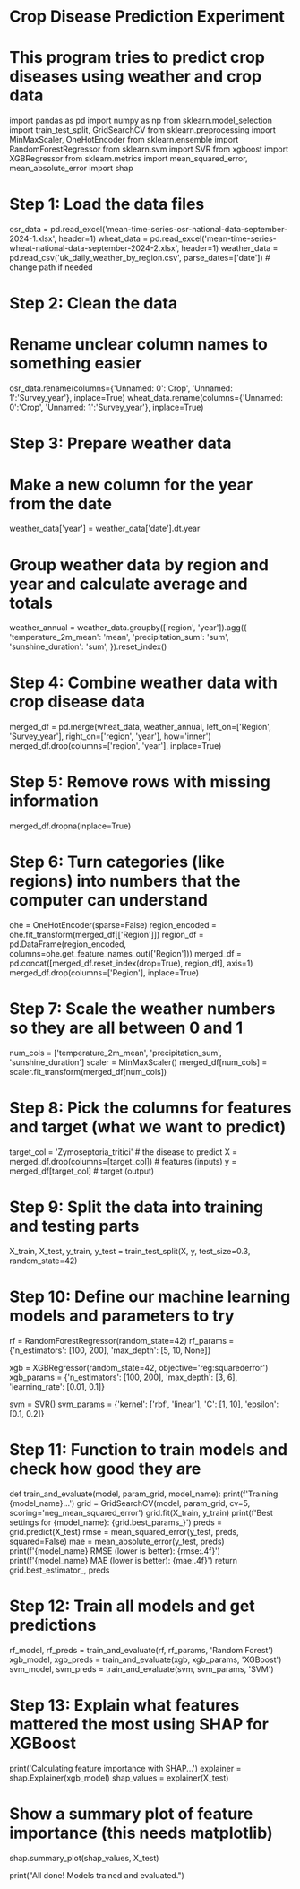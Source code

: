 # Crop Disease Prediction Experiment
# This program tries to predict crop diseases using weather and crop data


import pandas as pd
import numpy as np
from sklearn.model_selection import train_test_split, GridSearchCV
from sklearn.preprocessing import MinMaxScaler, OneHotEncoder
from sklearn.ensemble import RandomForestRegressor
from sklearn.svm import SVR
from xgboost import XGBRegressor
from sklearn.metrics import mean_squared_error, mean_absolute_error
import shap

# Step 1: Load the data files
osr_data = pd.read_excel('mean-time-series-osr-national-data-september-2024-1.xlsx', header=1)
wheat_data = pd.read_excel('mean-time-series-wheat-national-data-september-2024-2.xlsx', header=1)
weather_data = pd.read_csv('uk_daily_weather_by_region.csv', parse_dates=['date'])  # change path if needed

# Step 2: Clean the data
# Rename unclear column names to something easier
osr_data.rename(columns={'Unnamed: 0':'Crop', 'Unnamed: 1':'Survey_year'}, inplace=True)
wheat_data.rename(columns={'Unnamed: 0':'Crop', 'Unnamed: 1':'Survey_year'}, inplace=True)

# Step 3: Prepare weather data
# Make a new column for the year from the date
weather_data['year'] = weather_data['date'].dt.year

# Group weather data by region and year and calculate average and totals
weather_annual = weather_data.groupby(['region', 'year']).agg({
    'temperature_2m_mean': 'mean',
    'precipitation_sum': 'sum',
    'sunshine_duration': 'sum',
}).reset_index()

# Step 4: Combine weather data with crop disease data
merged_df = pd.merge(wheat_data, weather_annual, left_on=['Region', 'Survey_year'], right_on=['region', 'year'], how='inner')
merged_df.drop(columns=['region', 'year'], inplace=True)

# Step 5: Remove rows with missing information
merged_df.dropna(inplace=True)

# Step 6: Turn categories (like regions) into numbers that the computer can understand
ohe = OneHotEncoder(sparse=False)
region_encoded = ohe.fit_transform(merged_df[['Region']])
region_df = pd.DataFrame(region_encoded, columns=ohe.get_feature_names_out(['Region']))
merged_df = pd.concat([merged_df.reset_index(drop=True), region_df], axis=1)
merged_df.drop(columns=['Region'], inplace=True)

# Step 7: Scale the weather numbers so they are all between 0 and 1
num_cols = ['temperature_2m_mean', 'precipitation_sum', 'sunshine_duration']
scaler = MinMaxScaler()
merged_df[num_cols] = scaler.fit_transform(merged_df[num_cols])

# Step 8: Pick the columns for features and target (what we want to predict)
target_col = 'Zymoseptoria_tritici'  # the disease to predict
X = merged_df.drop(columns=[target_col])  # features (inputs)
y = merged_df[target_col]                 # target (output)

# Step 9: Split the data into training and testing parts
X_train, X_test, y_train, y_test = train_test_split(X, y, test_size=0.3, random_state=42)

# Step 10: Define our machine learning models and parameters to try
rf = RandomForestRegressor(random_state=42)
rf_params = {'n_estimators': [100, 200], 'max_depth': [5, 10, None]}

xgb = XGBRegressor(random_state=42, objective='reg:squarederror')
xgb_params = {'n_estimators': [100, 200], 'max_depth': [3, 6], 'learning_rate': [0.01, 0.1]}

svm = SVR()
svm_params = {'kernel': ['rbf', 'linear'], 'C': [1, 10], 'epsilon': [0.1, 0.2]}

# Step 11: Function to train models and check how good they are
def train_and_evaluate(model, param_grid, model_name):
    print(f'Training {model_name}...')
    grid = GridSearchCV(model, param_grid, cv=5, scoring='neg_mean_squared_error')
    grid.fit(X_train, y_train)
    print(f'Best settings for {model_name}: {grid.best_params_}')
    preds = grid.predict(X_test)
    rmse = mean_squared_error(y_test, preds, squared=False)
    mae = mean_absolute_error(y_test, preds)
    print(f'{model_name} RMSE (lower is better): {rmse:.4f}')
    print(f'{model_name} MAE (lower is better): {mae:.4f}')
    return grid.best_estimator_, preds

# Step 12: Train all models and get predictions
rf_model, rf_preds = train_and_evaluate(rf, rf_params, 'Random Forest')
xgb_model, xgb_preds = train_and_evaluate(xgb, xgb_params, 'XGBoost')
svm_model, svm_preds = train_and_evaluate(svm, svm_params, 'SVM')

# Step 13: Explain what features mattered the most using SHAP for XGBoost
print('Calculating feature importance with SHAP...')
explainer = shap.Explainer(xgb_model)
shap_values = explainer(X_test)

# Show a summary plot of feature importance (this needs matplotlib)
shap.summary_plot(shap_values, X_test)

print("All done! Models trained and evaluated.")
